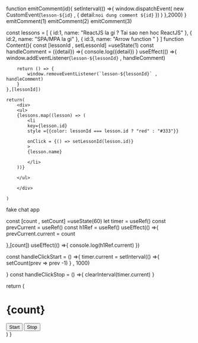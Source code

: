 function emitComment(id){
  setInterval(() =>{
    window.dispatchEvent(
      new CustomEvent(`lesson-${id}` , {
        detail:`noi dung comment ${id}`
      })
    )
  },2000)
}
emitComment(1)
emitComment(2)
emitComment(3)


const lessons = [
    {
        id:1,
        name: "ReactJS la gi ? Tai sao nen hoc ReactJS"
    },
    {
        id:2,
        name: "SPA/MPA la gi"
    },
    {
        id:3,
        name: "Arrow function "
    }
]
function Content(){
    const [lessonId , setLessonId] =useState(1)
    const handleComment = ({detail}) =>{
        console.log({detail})
    }
    useEffect(() =>{
        window.addEventListener(`lesson-${lessonId}` , handleComment)

        return () => {
            window.removeEventListener(`lesson-${lessonId}` , handleComment)
        }
    },[lessonId])
    
    return(
        <div>
        <ul>
        {lessons.map((lesson) => (
            <li 
            key={lesson.id}
            style ={{color: lessonId === lesson.id ? "red" : "#333"}}
            
            onClick = {() => setLessonId(lesson.id)} 
            >
            {lesson.name}

            </li>
        ))}

        </ul>
        
        </div>

    )
fake chat app

const [count , setCount] =useState(60)
  let timer = useRef()
  const prevCurrent = useRef()
  const h1Ref = useRef()
  useEffect(() =>{
    prevCurrent.current = count

  },[count])
  useEffect(() =>{
    console.log(h1Ref.current)
  })

  const handleClickStart = () =>{
    timer.current = setInterval(() =>{
      setCount(prev => prev -1)
    } , 1000)

  }
  const handleClickStop = () =>{
    clearInterval(timer.current)
  }
  
  return (
    <div className="App">
    <h1 ref = {h1Ref}>{count}</h1>
    <button onClick ={handleClickStart}>Start</button>
    <button onClick={handleClickStop}>Stop</button>
    </div>
  )
}